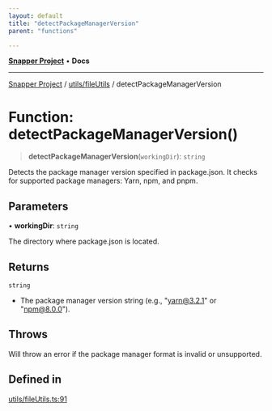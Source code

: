 ```yaml
---
layout: default
title: "detectPackageManagerVersion"
parent: "functions"

---
```

[**Snapper Project**](../../../README.md) • **Docs**

***

[Snapper Project](../../../README.md) / [utils/fileUtils](../README.md) / detectPackageManagerVersion

# Function: detectPackageManagerVersion()

> **detectPackageManagerVersion**(`workingDir`): `string`

Detects the package manager version specified in package.json.
It checks for supported package managers: Yarn, npm, and pnpm.

## Parameters

• **workingDir**: `string`

The directory where package.json is located.

## Returns

`string`

- The package manager version string (e.g., "yarn@3.2.1" or "npm@8.0.0").

## Throws

Will throw an error if the package manager format is invalid or unsupported.

## Defined in

[utils/fileUtils.ts:91](https://github.com/asifqatar/Snapper/blob/86c1eb41f9528d02705503143d7fd9f479592c8a/utils/fileUtils.ts#L91)
